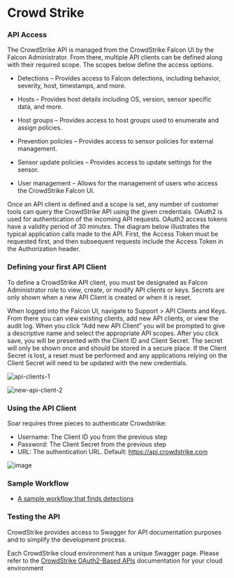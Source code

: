 # Crowd Strike 

### API Access 

The CrowdStrike API is managed from the CrowdStrike Falcon UI by the Falcon Administrator. From there, multiple API clients can be defined along with their required scope. The scopes below define the access options.

* Detections – Provides access to Falcon detections, including behavior, severity, host, timestamps, and more.

* Hosts – Provides host details including OS, version, sensor specific data, and more.

* Host groups – Provides access to host groups used to enumerate and assign policies.

* Prevention policies – Provides access to sensor policies for external management.

* Sensor update policies – Provides access to update settings for the sensor.

* User management – Allows for the management of users who access the CrowdStrike Falcon UI.

Once an API client is defined and a scope is set, any number of customer tools can query the CrowdStrike API using the given credentials. OAuth2 is used for authentication of the incoming API requests. OAuth2 access tokens have a validity period of 30 minutes. The diagram below illustrates the typical application calls made to the API. First, the Access Token must be requested first, and then subsequent requests include the Access Token in the Authorization header.

### Defining your first API Client

To define a CrowdStrike API client, you must be designated as Falcon Administrator role to view, create, or modify API clients or keys. Secrets are only shown when a new API Client is created or when it is reset.

When logged into the Falcon UI, navigate to Support > API Clients and Keys. From there you can view existing clients, add new API clients, or view the audit log. When you click “Add new API Client” you will be prompted to give a descriptive name and select the appropriate API scopes. After you click save, you will be presented with the Client ID and Client Secret. The secret will only be shown once and should be stored in a secure place. If the Client Secret is lost, a reset must be performed and any applications relying on the Client Secret will need to be updated with the new credentials.

![api-clients-1](https://user-images.githubusercontent.com/58112539/191856590-d60ed0fd-3d4e-47d5-b309-985f6cb97890.png)

![new-api-client-2](https://user-images.githubusercontent.com/58112539/191856604-e4274c8c-4ef8-4465-ab2d-4e01272c9a6b.png)

### Using the API Client
Soar requires three pieces to authenticate Crowdstrike:
- Username: The Client ID you from the previous step
- Password: The Client Secret from the previous step
- URL: The authentication URL. Default: https://api.crowdstrike.com

![image](https://user-images.githubusercontent.com/5719530/196212509-564b83f4-49c1-4e7e-ac8b-2042972d9997.png)

### Sample Workflow
- [A sample workflow that finds detections](https://soarr.io/workflows/fc5d4055-4b42-400a-9c57-ae962db163a9?queryID=d899bae329350cd33d62182378ba47ef)

### Testing the API

CrowdStrike provides access to Swagger for API documentation purposes and to simplify the development process.

Each CrowdStrike cloud environment has a unique Swagger page. Please refer to the [CrowdStrike OAuth2-Based APIs](https://falcon.crowdstrike.com/documentation/46/crowdstrike-oauth2-based-apis) documentation for your cloud environment
